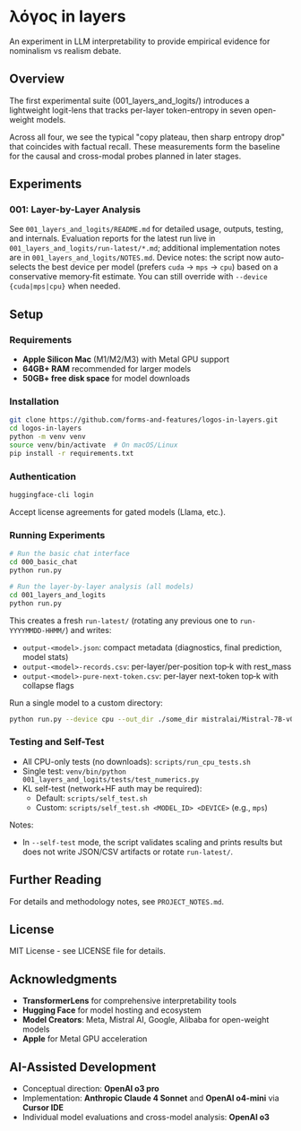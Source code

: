 # λόγος in layers

An experiment in LLM interpretability to provide empirical evidence for nominalism vs realism debate.

## Overview

The first experimental suite (001_layers_and_logits/) introduces a lightweight logit-lens that tracks per-layer token-entropy in seven open-weight models.

Across all four, we see the typical "copy plateau, then sharp entropy drop" that coincides with factual recall. These measurements form the baseline for the causal and cross-modal probes planned in later stages.

## Experiments

### 001: Layer-by-Layer Analysis

See `001_layers_and_logits/README.md` for detailed usage, outputs, testing, and internals. Evaluation reports for the latest run live in `001_layers_and_logits/run-latest/*.md`; additional implementation notes are in `001_layers_and_logits/NOTES.md`.
Device notes: the script now auto-selects the best device per model (prefers `cuda` → `mps` → `cpu`) based on a conservative memory‑fit estimate. You can still override with `--device {cuda|mps|cpu}` when needed.

## Setup

### Requirements
- **Apple Silicon Mac** (M1/M2/M3) with Metal GPU support
- **64GB+ RAM** recommended for larger models
- **50GB+ free disk space** for model downloads

### Installation

```bash
git clone https://github.com/forms-and-features/logos-in-layers.git
cd logos-in-layers
python -m venv venv
source venv/bin/activate  # On macOS/Linux
pip install -r requirements.txt
```

### Authentication

```bash
huggingface-cli login
```

Accept license agreements for gated models (Llama, etc.).

### Running Experiments

```bash
# Run the basic chat interface
cd 000_basic_chat
python run.py

# Run the layer-by-layer analysis (all models)
cd 001_layers_and_logits
python run.py
```

This creates a fresh `run-latest/` (rotating any previous one to `run-YYYYMMDD-HHMM/`) and writes:

- `output-<model>.json`: compact metadata (diagnostics, final prediction, model stats)
- `output-<model>-records.csv`: per-layer/per-position top‑k with rest_mass
- `output-<model>-pure-next-token.csv`: per-layer next-token top‑k with collapse flags

Run a single model to a custom directory:

```bash
python run.py --device cpu --out_dir ./some_dir mistralai/Mistral-7B-v0.1
```

### Testing and Self-Test

- All CPU-only tests (no downloads): `scripts/run_cpu_tests.sh`
- Single test: `venv/bin/python 001_layers_and_logits/tests/test_numerics.py`
- KL self-test (network+HF auth may be required):
  - Default: `scripts/self_test.sh`
  - Custom: `scripts/self_test.sh <MODEL_ID> <DEVICE>` (e.g., `mps`)

Notes:
- In `--self-test` mode, the script validates scaling and prints results but does not write JSON/CSV artifacts or rotate `run-latest/`.

## Further Reading

For details and methodology notes, see `PROJECT_NOTES.md`. 

## License

MIT License - see LICENSE file for details.

## Acknowledgments

- **TransformerLens** for comprehensive interpretability tools
- **Hugging Face** for model hosting and ecosystem
- **Model Creators**: Meta, Mistral AI, Google, Alibaba for open-weight models
- **Apple** for Metal GPU acceleration

## AI-Assisted Development
- Conceptual direction: **OpenAI o3 pro**
- Implementation: **Anthropic Claude 4 Sonnet** and **OpenAI o4-mini** via **Cursor IDE** 
- Individual model evaluations and cross-model analysis: **OpenAI o3**

